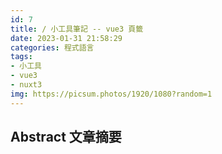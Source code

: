 ```yaml
---
id: 7
title: / 小工具筆記 -- vue3 頁籤  
date: 2023-01-31 21:58:29
categories: 程式語言
tags:
- 小工具
- vue3
- nuxt3
img: https://picsum.photos/1920/1080?random=1
---
```

## Abstract 文章摘要
